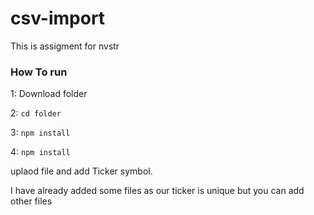 # csv-import
This is assigment for nvstr

### How To run

1: Download folder

2: `cd folder`

3: `npm install`

4: `npm install`

uplaod file and add Ticker symbol.

I have already added some files as our ticker is unique but you can add other files
